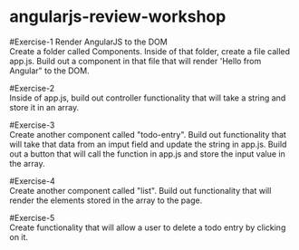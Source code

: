 # angularjs-review-workshop

#Exercise-1 Render AngularJS to the DOM<br/>
Create a folder called Components. Inside of that folder, create a file called app.js. Build out a component in that file that will render 'Hello from Angular" to the DOM.

#Exercise-2 <br/>
Inside of app.js, build out controller functionality that will take a string and store it in an array.

#Exercise-3 <br/>
Create another component called "todo-entry". Build out functionality that will take that data from an imput field and update the string in app.js. Build out a button that will call the function in app.js and store the input value in the array.

#Exercise-4 <br/>
Create another component called "list". Build out functionality that will render the elements stored in the array to the page.

#Exercise-5 <br/>
Create functionality that will allow a user to delete a todo entry by clicking on it.
